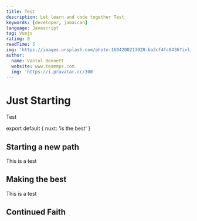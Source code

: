 ```yaml
---
title: Test
description: Let learn and code together Test
keywords: [developer, jamaican]
language: Javascript
tag: Vuejs
rating: 0
readTime: 5
img: 'https://images.unsplash.com/photo-1604200213928-ba3cf4fc8436?ixlib=rb-1.2.1&ixid=MnwxMjA3fDB8MHxzZWFyY2h8Mnx8c3BpZGVybWFufGVufDB8fDB8fA%3D%3D&auto=format&fit=crop&w=500&q=60'
author:
  name: Vantol Bennett
  website: www.teammps.com
  img: 'https://i.pravatar.cc/300'
---
```


# Just Starting

Test

export default {
nuxt: 'is the best'
}

## Starting a new path

This is a test

## Making the best

This is a test

## Continued Faith
